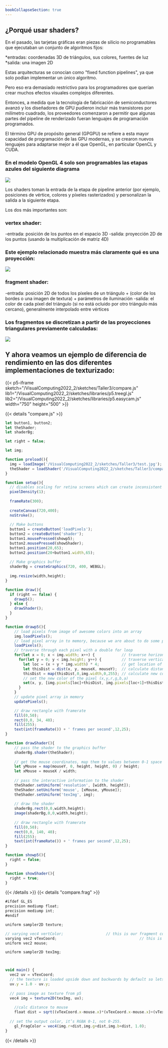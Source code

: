 ```yaml
---
bookCollapseSection: true
---
```


## ¿Porqué usar shaders? #

En el pasado, las tarjetas gráficas eran piezas de silicio no programables que ejecutaban un conjunto de algoritmos fijos:

*entradas: coordenadas 3D de triángulos, sus colores, fuentes de luz
*salida: una imagen 2D

Estas arquitecturas se conocían como "fixed function pipelines", ya que solo podían implementar un único algoritmo.

Pero eso era demasiado restrictivo para los programadores que querían crear muchos efectos visuales complejos diferentes.

Entonces, a medida que la tecnología de fabricación de semiconductores avanzó y los diseñadores de GPU pudieron incluir más transistores por milímetro cuadrado, los proveedores comenzaron a permitir que algunas partes del pipeline de renderizado fueran lenguajes de programación programados.

El término GPU de propósito general (GPGPU) se refiere a esta mayor capacidad de programación de las GPU modernas, y se crearon nuevos lenguajes para adaptarse mejor a él que OpenGL, en particular OpenCL y CUDA.

### En el modelo OpenGL 4 solo son programables las etapas azules del siguiente diagrama

<img src="/VisualComputing2022_2/sketches/Taller3/opengl.png"/>

Los shaders toman la entrada de la etapa de pipeline anterior (por ejemplo, posiciones de vértice, colores y píxeles rasterizados) y personalizan la salida a la siguiente etapa.

Los dos más importantes son:

### vertex shader:

-entrada: posición de los puntos en el espacio 3D
-salida: proyección 2D de los puntos (usando la multiplicación de matriz 4D)

### Este ejemplo relacionado muestra más claramente qué es una proyección:

<img src="/VisualComputing2022_2/sketches/Taller3/proyeccion.png"/>

### fragment shader:

-entrada: posición 2D de todos los píxeles de un triángulo + (color de los bordes o una imagen de textura) + parámetros de iluminación
-salida: el color de cada píxel del triángulo (si no está ocluido por otro triángulo más cercano), generalmente interpolado entre vértices

### Los fragmentos se discretizan a partir de las proyecciones triangulares previamente calculadas:

<img src="/VisualComputing2022_2/sketches/Taller3/fragment.png"/>

## Y ahora veamos un ejemplo de diferencia de rendimiento en las dos diferentes implementaciones de texturizado:

{{< p5-iframe sketch="/VisualComputing2022_2/sketches/Taller3/compare.js" lib1="/VisualComputing2022_2/sketches/libraries/p5.treegl.js" 
lib2="/VisualComputing2022_2/sketches/libraries/p5.easycam.js" width="750" height="500"  >}}

{{< details "compare.js" >}}
```js
let button1, button2;
let theShader;
let shaderBg;

let right = false;

let img;

function preload(){
  img = loadImage('/VisualComputing2022_2/sketches/Taller3/test.jpg');
  theShader = loadShader('/VisualComputing2022_2/sketches/Taller3/compare.vert','/VisualComputing2022_2/sketches/Taller3/compare.frag');
}

function setup(){
  // disables scaling for retina screens which can create inconsistent scaling between displays
  pixelDensity(1);
  
  frameRate(300);
  
  createCanvas(720,400);
  noStroke();
  
  // Make buttons
  button1 = createButton('loadPixels');
  button2 = createButton('shader');
  button1.mousePressed(showp5);
  button2.mousePressed(showShader);
  button1.position(20,65);
  button2.position(20+button1.width,65);
  
  // Make graphics buffer
  shaderBg = createGraphics(720, 400, WEBGL);
  
  img.resize(width,height);
}

function draw(){
  if (right == false) {
    drawp5();
  } else {
    drawShader();
  }
}

function drawp5(){
    // load pixels from image of awesome colors into an array
    img.loadPixels();
    // load pixel array in to memory, because we are about to do some pixel by pixel processing
    loadPixels();
    // traverse through each pixel with a double for loop
    for(let x = 0; x < img.width; x++) {            // traverse horizontally
      for(let y = 0; y < img.height; y++) {         // traverse vertically
        let loc = (x + y * img.width) * 4;          // get location of pixel in array
        let thisDist = dist(x, y, mouseX, mouseY);  // calculate distance to mouse
        thisDist = map(thisDist,0,img.width,0,255); // calculate new color, map distance to rgb
        // set the new color of the pixel (x,y,r,g,b,a)
        set(x, y, [img.pixels[loc]+thisDist, img.pixels[loc+1]+thisDist, img.pixels[loc+2]+thisDist, 255]);
      }
    }
    // update pixel array in memory
    updatePixels();

    // draw rectangle with framerate
    fill(0,50);
    rect(0,0, 34, 40);
    fill(255);
    text(int(frameRate()) + ' frames per second',12,25);
}

function drawShader(){
    // pass the shader to the graphics buffer
    shaderBg.shader(theShader);
    
    // get the mouse coordinates, map them to values between 0-1 space
    let yMouse = map(mouseY, 0, height, height, 0) / height;
    let xMouse = mouseX / width;
  
    // pass the interactive information to the shader
    theShader.setUniform('resolution', [width, height]);
    theShader.setUniform('mouse', [xMouse, yMouse]);
    theShader.setUniform('texImg', img);
  
    // draw the shader
    shaderBg.rect(0,0,width,height);
    image(shaderBg,0,0,width,height);
  
    // draw rectangle with framerate
    fill(0,50);
    rect(0,0, 140, 40);
    fill(255);
    text(int(frameRate()) + ' frames per second',12,25);
}

function showp5(){
  right = false;
}

function showShader(){
  right = true;
}
```
{{< /details >}}
{{< details "compare.frag" >}}
```js
#ifdef GL_ES
precision mediump float;
precision mediump int;
#endif

uniform sampler2D texture;

// varying vec4 vertColor;                   // this is our fragment color comming in
varying vec2 vTexCoord;										// this is our fragment (pixel) coords
uniform vec2 mouse;

uniform sampler2D texImg;



void main() {
  vec2 uv = vTexCoord;
  // the texture is loaded upside down and backwards by default so lets flip it
  uv.y = 1.0 - uv.y;
  
  // pass image as texture from p5
  vec4 img = texture2D(texImg, uv);
  
	//calc distance to mouse
	float dist = sqrt((vTexCoord.x-mouse.x)*(vTexCoord.x-mouse.x)+(vTexCoord.y-mouse.y)*(vTexCoord.y-mouse.y));
  
  // set the output color, it’s RGBA 0-1, not 0-255.
	gl_FragColor = vec4(img.r+dist,img.g+dist,img.b+dist, 1.0);                      
}
```
{{< /details >}}
